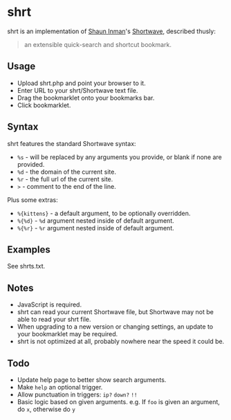 # shrt
shrt is an implementation of [Shaun Inman](http://shauninman.com/)'s [Shortwave](http://shortwaveapp.com/), described thusly:

> an extensible quick-search and shortcut bookmark.


## Usage
* Upload shrt.php and point your browser to it.  
* Enter URL to your shrt/Shortwave text file.
* Drag the bookmarklet onto your bookmarks bar.
* Click bookmarklet.


## Syntax
shrt features the standard Shortwave syntax:

* `%s` - will be replaced by any arguments you provide, or blank if none are provided.
* `%d` - the domain of the current site.
* `%r` - the full url of the current site.
* `>` - comment to the end of the line.

Plus some extras:

* `%{kittens}` - a default argument, to be optionally overridden.
* `%{%d}` - `%d` argument nested inside of default argument.
* `%{%r}` - `%r` argument nested inside of default argument.


## Examples
See shrts.txt.


## Notes
* JavaScript is required.
* shrt can read your current Shortwave file, but Shortwave may not be able to read your shrt file.
* When upgrading to a new version or changing settings, an update to your bookmarklet may be required.
* shrt is not optimized at all, probably nowhere near the speed it could be.


## Todo
* Update help page to better show search arguments.
* Make `help` an optional trigger.
* Allow punctuation in triggers: `ip?` `down?` `!!`
* Basic logic based on given arguments. e.g. If  `foo` is given an argument, do `x`, otherwise do `y`
